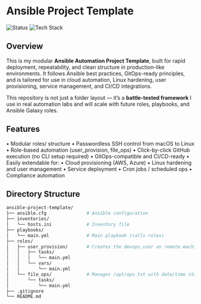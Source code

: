 # Ansible Project Template

![Status](https://img.shields.io/badge/project-template-active-blue)
![Tech Stack](https://img.shields.io/badge/built_with-Ansible-critical)

## Overview

This is my modular **Ansible Automation Project Template**, built for rapid deployment, repeatability, and clean structure in production-like environments. It follows Ansible best practices, GitOps-ready principles, and is tailored for use in cloud automation, Linux hardening, user provisioning, service management, and CI/CD integrations.

This repository is not just a folder layout — it’s a **battle-tested framework** I use in real automation labs and will scale with future roles, playbooks, and Ansible Galaxy roles.

## Features

•	Modular roles/ structure
	•	Passwordless SSH control from macOS to Linux
	•	Role-based automation (user_provision, file_ops)
	•	Click-by-click GitHub execution (no CLI setup required)
	•	GitOps-compatible and CI/CD-ready
	•	Easily extendable for:
	•	Cloud provisioning (AWS, Azure)
	•	Linux hardening and user management
	•	Service deployment
	•	Cron jobs / scheduled ops
	•	Compliance automation

## Directory Structure

```bash
ansible-project-template/
├── ansible.cfg               # Ansible configuration
├── inventories/
│   └── hosts.ini             # Inventory file
├── playbooks/
│   └── main.yml              # Main playbook (calls roles)
├── roles/
│   ├── user_provision/       # Creates the devops_user on remote machine
│   │   ├── tasks/
│   │   │   └── main.yml
│   │   └── vars/
│   │       └── main.yml
│   └── file_ops/             # Manages /opt/ops.txt with date/time stamp
│       └── tasks/
│           └── main.yml
├── .gitignore
└── README.md
```
